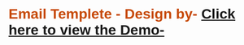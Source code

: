 <h1 style="color: #c74a07; font-family: sans-serif;">Email Templete - Design by- <a href="www.mhfaysal.com" target="_blank>MH Faysal</a></h1> <hr>

<h2 style="color: #c74a07; font-family: sans-serif;">Click here to view the Demo- <a href="https://mhfaysal124.github.io/email_templete_01" target="_blank>Live Link</a></h2>
